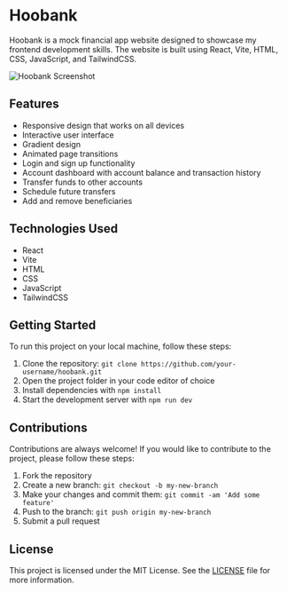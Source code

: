 # Hoobank

Hoobank is a mock financial app website designed to showcase my frontend development skills. The website is built using React, Vite, HTML, CSS, JavaScript, and TailwindCSS.

![Hoobank Screenshot](https://i.imgur.com/P5Z1e33.png)

## Features

- Responsive design that works on all devices
- Interactive user interface
- Gradient design
- Animated page transitions
- Login and sign up functionality
- Account dashboard with account balance and transaction history
- Transfer funds to other accounts
- Schedule future transfers
- Add and remove beneficiaries

## Technologies Used

- React
- Vite
- HTML
- CSS
- JavaScript
- TailwindCSS

## Getting Started

To run this project on your local machine, follow these steps:

1. Clone the repository: `git clone https://github.com/your-username/hoobank.git`
2. Open the project folder in your code editor of choice
3. Install dependencies with `npm install`
4. Start the development server with `npm run dev`

## Contributions

Contributions are always welcome! If you would like to contribute to the project, please follow these steps:

1. Fork the repository
2. Create a new branch: `git checkout -b my-new-branch`
3. Make your changes and commit them: `git commit -am 'Add some feature'`
4. Push to the branch: `git push origin my-new-branch`
5. Submit a pull request

## License

This project is licensed under the MIT License. See the [LICENSE](LICENSE) file for more information.
